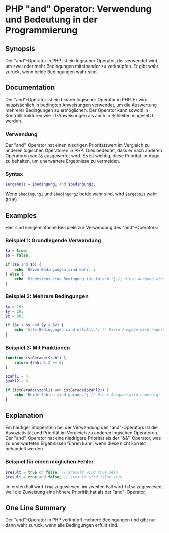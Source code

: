 <!--
Meta Description: # PHP "and" Operator: Verwendung und Bedeutung in der Programmierung ## Synopsis Der "and"-Operator in PHP ist ein logischer Operator, der verwendet w...
Meta Keywords: operator, der, wird, php, bedingungen
-->

# PHP "and" Operator: Verwendung und Bedeutung in der Programmierung

## Synopsis
Der "and"-Operator in PHP ist ein logischer Operator, der verwendet wird, um zwei oder mehr Bedingungen miteinander zu verknüpfen. Er gibt wahr zurück, wenn beide Bedingungen wahr sind.

## Documentation
Der "and"-Operator ist ein binärer logischer Operator in PHP. Er wird hauptsächlich in bedingten Anweisungen verwendet, um die Auswertung mehrerer Bedingungen zu ermöglichen. Der Operator kann sowohl in Kontrollstrukturen wie `if`-Anweisungen als auch in Schleifen eingesetzt werden.

### Verwendung
Der "and"-Operator hat einen niedrigen Prioritätswert im Vergleich zu anderen logischen Operatoren in PHP. Dies bedeutet, dass er nach anderen Operatoren wie `&&` ausgewertet wird. Es ist wichtig, diese Priorität im Auge zu behalten, um unerwartete Ergebnisse zu vermeiden.

### Syntax
```php
$ergebnis = $bedingung1 and $bedingung2;
```

Wenn `$bedingung1` und `$bedingung2` beide wahr sind, wird `$ergebnis` wahr (true).

## Examples
Hier sind einige einfache Beispiele zur Verwendung des "and"-Operators:

### Beispiel 1: Grundlegende Verwendung
```php
$a = true;
$b = false;

if ($a and $b) {
    echo 'Beide Bedingungen sind wahr.';
} else {
    echo 'Mindestens eine Bedingung ist falsch.'; // Diese Ausgabe wird angezeigt
}
```

### Beispiel 2: Mehrere Bedingungen
```php
$x = 10;
$y = 20;
$z = 30;

if ($x < $y and $y < $z) {
    echo 'Alle Bedingungen sind erfüllt.'; // Diese Ausgabe wird angezeigt
}
```

### Beispiel 3: Mit Funktionen
```php
function istGerade($zahl) {
    return $zahl % 2 == 0;
}

$zahl1 = 4;
$zahl2 = 6;

if (istGerade($zahl1) and istGerade($zahl2)) {
    echo 'Beide Zahlen sind gerade.'; // Diese Ausgabe wird angezeigt
}
```

## Explanation
Ein häufiger Stolperstein bei der Verwendung des "and"-Operators ist die Assoziativität und Priorität im Vergleich zu anderen logischen Operatoren. Der "and"-Operator hat eine niedrigere Priorität als der "&&"-Operator, was zu unerwarteten Ergebnissen führen kann, wenn diese nicht korrekt behandelt werden. 

### Beispiel für einen möglichen Fehler
```php
$result = true or false; // $result wird true sein
$result = true and false; // $result wird false sein
```
Im ersten Fall wird `true` zugewiesen, im zweiten Fall wird `false` zugewiesen, weil die Zuweisung eine höhere Priorität hat als der "and"-Operator.

## One Line Summary
Der "and"-Operator in PHP verknüpft mehrere Bedingungen und gibt nur dann wahr zurück, wenn alle Bedingungen erfüllt sind.